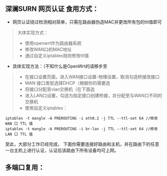 ## 深澜SURN 网页认证 食用方式：
+ 网页认证绕过检测相对简单，只需在路由器伪造MAC并更改所有包的ttl值即可
> 大体实现方式：
> + 使用openwrt作为路由器系统
> + 修改WAN口的MAC地址
> + 通过自定义iptables规则修改ttl值

+ 具体实现方法：（不知什么是OpenWrt的请移步至
>+ 在接口设置页面，进入WAN接口设置-物理设置，取消勾选桥接改接口
>+ WAN 接口类型选择DHCP（根据你的需要选
>+ 将接口分配至vlan交换机（在下面选
>+ 进入LAN口设置，勾选为指定接口创建桥接，并分配至与WAN口不同的交换机
>+ 使用自定义iptables：
```
iptables -t mangle -A PREROUTING -i eth0.2 -j TTL --ttl-set 64 //修改 WAN 口 TTL 值
iptables -t mangle -A PREROUTING -i br-lan -j TTL --ttl-set 64 //修改 LAN 口 TTL 值
```
至此，大部分工作已经完成，
下面你需要连接好路由和主机，并在路由下的任意一台主机上进行认证，认证后该路由下所有设备均可上网。

## 多端口复用：
